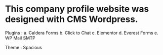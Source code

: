 # This company profile website was designed with CMS Wordpress.

Plugins : a. Caldera Forms b. Click to Chat c. Elementor d. Everest Forms e. WP Mail SMTP

Theme : Spacious
